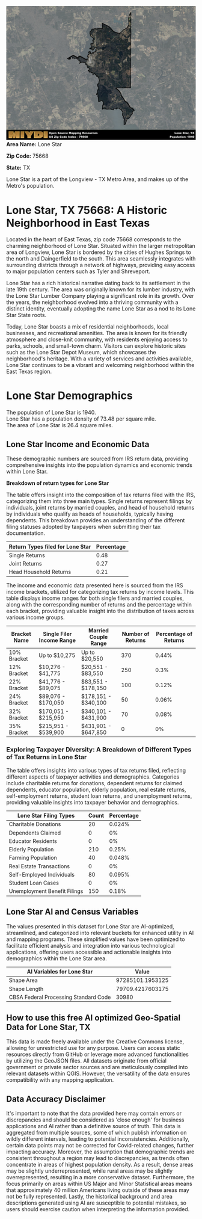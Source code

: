 ![Image Alt Text](../_images/75668.png)
**Area Name:** Lone Star

**Zip Code:** 75668

**State:** TX

Lone Star is a part of the Longview - TX Metro Area, and makes up  of the Metro's population.  

# Lone Star, TX 75668: A Historic Neighborhood in East Texas  

Located in the heart of East Texas, zip code 75668 corresponds to the charming neighborhood of Lone Star. Situated within the larger metropolitan area of Longview, Lone Star is bordered by the cities of Hughes Springs to the north and Daingerfield to the south. This area seamlessly integrates with surrounding districts through a network of highways, providing easy access to major population centers such as Tyler and Shreveport.

Lone Star has a rich historical narrative dating back to its settlement in the late 19th century. The area was originally known for its lumber industry, with the Lone Star Lumber Company playing a significant role in its growth. Over the years, the neighborhood evolved into a thriving community with a distinct identity, eventually adopting the name Lone Star as a nod to its Lone Star State roots.

Today, Lone Star boasts a mix of residential neighborhoods, local businesses, and recreational amenities. The area is known for its friendly atmosphere and close-knit community, with residents enjoying access to parks, schools, and small-town charm. Visitors can explore historic sites such as the Lone Star Depot Museum, which showcases the neighborhood's heritage. With a variety of services and activities available, Lone Star continues to be a vibrant and welcoming neighborhood within the East Texas region.

# Lone Star Demographics

The population of Lone Star is 1940.  
Lone Star has a population density of 73.48 per square mile.  
The area of Lone Star is 26.4 square miles.  

## Lone Star Income and Economic Data

These demographic numbers are sourced from IRS return data, providing comprehensive insights into the population dynamics and economic trends within Lone Star.

**Breakdown of return types for Lone Star**

The table offers insight into the composition of tax returns filed with the IRS, categorizing them into three main types. Single returns represent filings by individuals, joint returns by married couples, and head of household returns by individuals who qualify as heads of households, typically having dependents. This breakdown provides an understanding of the different filing statuses adopted by taxpayers when submitting their tax documentation.

| Return Types filed for Lone Star                              | Percentage          |
|----------------------------------------------------------|---------------------|
| Single Returns                                            | 0.48 |
| Joint Returns                                             | 0.27 |
| Head Household Returns                                    | 0.21 |

The income and economic data presented here is sourced from the IRS income brackets, utilized for categorizing tax returns by income levels. This table displays income ranges for both single filers and married couples, along with the corresponding number of returns and the percentage within each bracket, providing valuable insight into the distribution of taxes across various income groups.

| Bracket Name       | Single Filer Income Range | Married Couple Range | Number of Returns | Percentage of Returns |
|--------------------|----------------------------|----------------------|-------------------|-----------------------|
| 10% Bracket        | Up to $10,275              | Up to $20,550        | 370 | 0.44% |
| 12% Bracket        | $10,276 - $41,775          | $20,551 - $83,550    | 250 | 0.3% |
| 22% Bracket        | $41,776 - $89,075          | $83,551 - $178,150   | 100 | 0.12% |
| 24% Bracket        | $89,076 - $170,050         | $178,151 - $340,100  | 50 | 0.06% |
| 32% Bracket        | $170,051 - $215,950        | $340,101 - $431,900  | 70 | 0.08% |
| 35% Bracket        | $215,951 - $539,900        | $431,901 - $647,850  | 0 | 0% |

### Exploring Taxpayer Diversity: A Breakdown of Different Types of Tax Returns in Lone Star

The table offers insights into various types of tax returns filed, reflecting different aspects of taxpayer activities and demographics. Categories include charitable returns for donations, dependent returns for claimed dependents, educator population, elderly population, real estate returns, self-employment returns, student loan returns, and unemployment returns, providing valuable insights into taxpayer behavior and demographics.

| Lone Star Filing Types                    | Count | Percentage |
|--------------------------------------|-------|------------|
| Charitable Donations                 | 20 | 0.024% |
| Dependents Claimed                   | 0 | 0% |
| Educator Residents                   | 0 | 0% |
| Elderly Population                   | 210 | 0.25% |
| Farming Population                   | 40 | 0.048% |
| Real Estate Transactions             | 0 | 0% |
| Self-Employed Individuals            | 80 | 0.095% |
| Student Loan Cases                   | 0 | 0% |
| Unemployment Benefit Filings         | 150 | 0.18% |

## Lone Star AI and Census Variables

The values presented in this dataset for Lone Star are AI-optimized, streamlined, and categorized into relevant buckets for enhanced utility in AI and mapping programs. These simplified values have been optimized to facilitate efficient analysis and integration into various technological applications, offering users accessible and actionable insights into demographics within the Lone Star area.

| AI Variables for Lone Star | Value |
|-------------|-------|
| Shape Area | 97285101.1953125 |
| Shape Length | 79709.4217603175 |
| CBSA Federal Processing Standard Code | 30980 |

## How to use this free AI optimized Geo-Spatial Data for Lone Star, TX

This data is made freely available under the Creative Commons license, allowing for unrestricted use for any purpose. Users can access static resources directly from GitHub or leverage more advanced functionalities by utilizing the GeoJSON files. All datasets originate from official government or private sector sources and are meticulously compiled into relevant datasets within QGIS. However, the versatility of the data ensures compatibility with any mapping application.

## Data Accuracy Disclaimer
It's important to note that the data provided here may contain errors or discrepancies and should be considered as 'close enough' for business applications and AI rather than a definitive source of truth. This data is aggregated from multiple sources, some of which publish information on wildly different intervals, leading to potential inconsistencies. Additionally, certain data points may not be corrected for Covid-related changes, further impacting accuracy. Moreover, the assumption that demographic trends are consistent throughout a region may lead to discrepancies, as trends often concentrate in areas of highest population density. As a result, dense areas may be slightly underrepresented, while rural areas may be slightly overrepresented, resulting in a more conservative dataset. Furthermore, the focus primarily on areas within US Major and Minor Statistical areas means that approximately 40 million Americans living outside of these areas may not be fully represented. Lastly, the historical background and area descriptions generated using AI are susceptible to potential mistakes, so users should exercise caution when interpreting the information provided.
